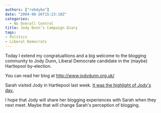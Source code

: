 ```yaml
---
authors: ["robdyke"]
date: "2004-08-26T15:23:18Z"
categories:
  - No Overall Control
title: Jody Dunn’s Campaign Diary
tags:
- Politics
- Liberal Democrats
---
```

Today I extend my congratualtions and a big welcome to the blogging community to Jody Dunn, Liberal Democrate candidate in the (maybe) Hartlepool by-election.

You can read her blog at <http://www.jodydunn.org.uk/>

Sarah visited Jody in Hartlepool last week. [It was the highlight of Jody's day.](http://www.jodydunn.org.uk/archives/2004/08/sarah_teather_v.html)

I hope that Jody will share her blogging experiences with Sarah when they next meet. Maybe that will change Sarah's perception of blogging.
